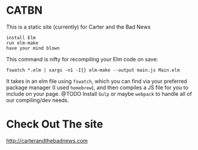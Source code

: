 # CATBN
This is a static site (currently) for Carter and the Bad News

```
install Elm
run elm-make
have your mind blown
```

This command is nifty for recompiling your Elm code on save:

```
fswatch *.elm | xargs -n1 -I{} elm-make --output main.js Main.elm
```

It takes in an elm file using `fswatch`, which you can find via your preferred package manager
(I used `homebrew`), and then compiles a JS file for you to include on your page.
@TODO Install `Gulp` or maybe `webpack` to handle all of our compiling/dev needs.

# Check Out The site

http://carterandthebadnews.com
